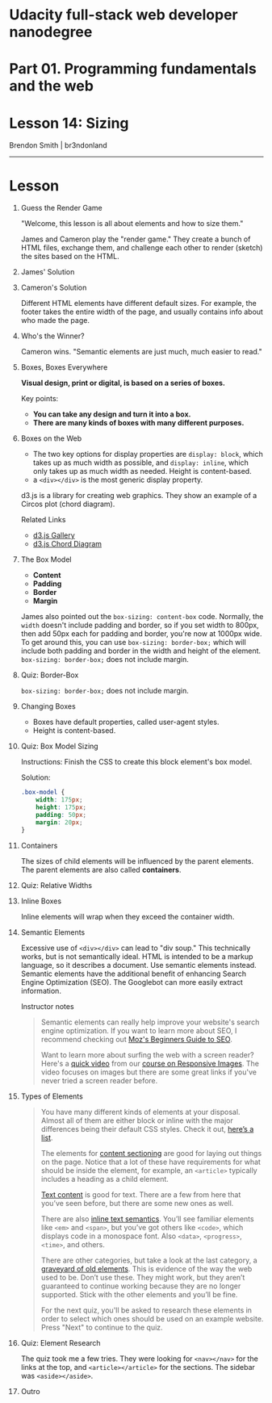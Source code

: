 Udacity full-stack web developer nanodegree
========================

Part 01. Programming fundamentals and the web
========================

Lesson 14: Sizing
========================

Brendon Smith | br3ndonland

---

# Lesson

1. Guess the Render Game

    "Welcome, this lesson is all about elements and how to size them."

    James and Cameron play the "render game." They create a bunch of HTML files, exchange them, and challenge each other to render (sketch) the sites based on the HTML.

2. James' Solution
3. Cameron's Solution

    Different HTML elements have different default sizes. For example, the footer takes the entire width of the page, and usually contains info about who made the page.


4. Who's the Winner?

    Cameron wins. "Semantic elements are just much, much easier to read."

5. Boxes, Boxes Everywhere

    **Visual design, print or digital, is based on a series of boxes.**

    Key points:

    - **You can take any design and turn it into a box.**
    - **There are many kinds of boxes with many different purposes.**

6. Boxes on the Web

    - The two key options for display properties are `display: block`, which takes up as much width as possible, and `display: inline`, which only takes up as much width as needed. Height is content-based.
    - a `<div></div>` is the most generic display property.

    d3.js is a library for creating web graphics. They show an example of a Circos plot (chord diagram).

    Related Links

    - [d3.js Gallery](https://github.com/d3/d3/wiki/Gallery)
    - [d3.js Chord Diagram](http://bl.ocks.org/mbostock/4062006)

7. The Box Model

    - **Content**
    - **Padding**
    - **Border**
    - **Margin**

    James also pointed out the `box-sizing: content-box` code. Normally, the `width` doesn't include padding and border, so if you set width to 800px, then add 50px each for padding and border, you're now at 1000px wide. To get around this, you can use `box-sizing: border-box;` which will include both padding and border in the width and height of the element. `box-sizing: border-box;` does not include margin.

8. Quiz: Border-Box

    `box-sizing: border-box;` does not include margin.

9. Changing Boxes

    - Boxes have default properties, called user-agent styles.
    - Height is content-based.

10. Quiz: Box Model Sizing

    Instructions: Finish the CSS to create this block element's box model.

    Solution:

    ```css
    .box-model {
        width: 175px;
        height: 175px;
        padding: 50px;
        margin: 20px;
    }
    ```


11. Containers

    The sizes of child elements will be influenced by the parent elements. The parent elements are also called **containers**.

12. Quiz: Relative Widths
13. Inline Boxes

    Inline elements will wrap when they exceed the container width.


14. Semantic Elements

    Excessive use of `<div></div>` can lead to "div soup." This technically works, but is not semantically ideal. HTML is intended to be a markup language, so it describes a document. Use semantic elements instead. Semantic elements have the additional benefit of enhancing Search Engine Optimization (SEO). The Googlebot can more easily extract information.

    Instructor notes

    > Semantic elements can really help improve your website's search engine optimization. If you want to learn more about SEO, I recommend checking out [Moz's Beginners Guide to SEO](https://moz.com/beginners-guide-to-seo).
    > 
    > Want to learn more about surfing the web with a screen reader? Here's a [quick video](https://classroom.udacity.com/courses/ud882/lessons/3574748851/concepts/37757186550923) from our [course on Responsive Images](https://udacity.com/courses/ud882). The video focuses on images but there are some great links if you've never tried a screen reader before.

15. Types of Elements

    > You have many different kinds of elements at your disposal. Almost all of them are either block or inline with the major differences being their default CSS styles. Check it out, [here’s a list](https://developer.mozilla.org/en-US/docs/Web/HTML/Element).
    >
    > The elements for [content sectioning](https://developer.mozilla.org/en-US/docs/Web/HTML/Element#Content_sectioning) are good for laying out things on the page. Notice that a lot of these have requirements for what should be inside the element, for example, an `<article>` typically includes a heading as a child element.
    >
    > [Text content](https://developer.mozilla.org/en-US/docs/Web/HTML/Element#Text_content) is good for text. There are a few from here that you’ve seen before, but there are some new ones as well.
    >
    > There are also [inline text semantics](https://developer.mozilla.org/en-US/docs/Web/HTML/Element#Inline_text_semantics). You’ll see familiar elements like `<em>` and `<span>`, but you’ve got others like `<code>`, which displays code in a monospace font. Also `<data>`, `<progress>`, `<time>`, and others.
    >
    > There are other categories, but take a look at the last category, a [graveyard of old elements](https://developer.mozilla.org/en-US/docs/Web/HTML/Element#Obsolete_and_deprecated_elements). This is evidence of the way the web used to be. Don’t use these. They might work, but they aren’t guaranteed to continue working because they are no longer supported. Stick with the other elements and you’ll be fine.
    >
    > For the next quiz, you'll be asked to research these elements in order to select which ones should be used on an example website. Press "Next" to continue to the quiz.

16. Quiz: Element Research

    The quiz took me a few tries. They were looking for `<nav></nav>` for the links at the top, and `<article></article>` for the sections. The sidebar was `<aside></aside>`. 


17. Outro